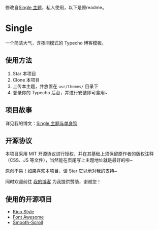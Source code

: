 修改自[Single 主题](https://github.com/Dreamer-Paul/Single/releases/tag/1.9)，私人使用，以下是原readme。

# Single
一个简洁大气，含夜间模式的 Typecho 博客模板。

## 使用方法
1. Star 本项目
2. Clone 本项目
3. 上传本主题，并放置在 `usr/themes/` 目录下
4. 登录你的 Typecho 后台，并进行安装即可食用~

## 项目故事
详见我的博文：[Single 主题与单身狗](https://paugram.com/essay/single-theme-and-single-dog.html)

## 开源协议
本项目采用 MIT 开源协议进行授权，并在其基础上须保留原作者的版权注释（CSS、JS 等文件），当然能在页尾写上主题地址就是最好的啦~

原创不易！如果喜欢本项目，请 Star 它以示对我的支持~

同时欢迎前往 [我的博客](https://paugram.com/about.html#donate) 为我提供赞助，谢谢您！

## 使用的开源项目
 - [Kico Style](https://github.com/Dreamer-Paul/Kico-Style)
 - [Font Awesome](https://github.com/FortAwesome/Font-Awesome)
 - [Smooth-Scroll](https://github.com/cferdinandi/smooth-scroll)
